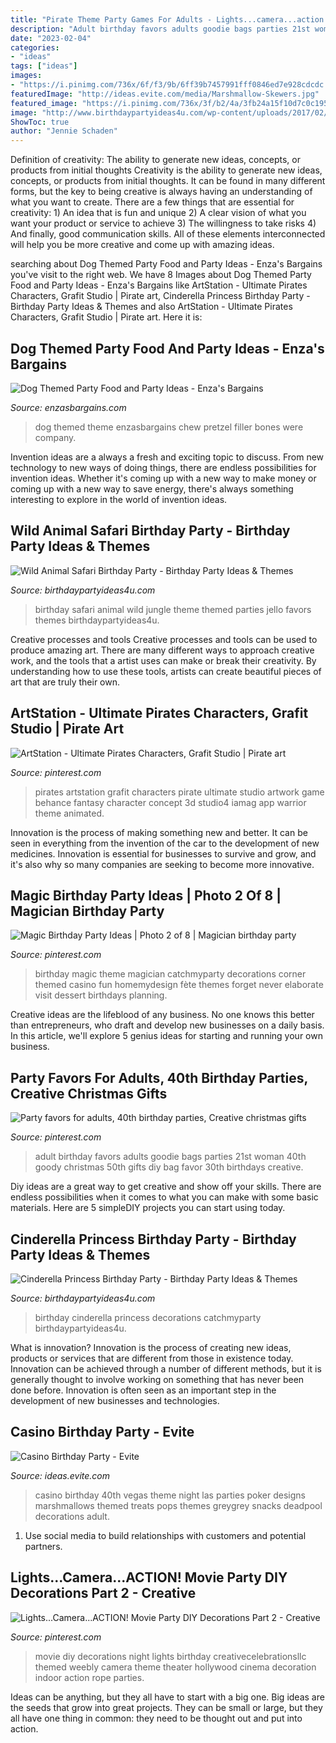 ```yaml
---
title: "Pirate Theme Party Games For Adults - Lights...camera...action! Movie Party Diy Decorations Part 2"
description: "Adult birthday favors adults goodie bags parties 21st woman 40th goody christmas 50th gifts diy bag favor 30th birthdays creative"
date: "2023-02-04"
categories:
- "ideas"
tags: ["ideas"]
images:
- "https://i.pinimg.com/736x/6f/f3/9b/6ff39b7457991fff0846ed7e928cdcdc.jpg"
featuredImage: "http://ideas.evite.com/media/Marshmallow-Skewers.jpg"
featured_image: "https://i.pinimg.com/736x/3f/b2/4a/3fb24a15f10d7c0c19537fc5ca3e0251--rd-birthday-birthday-woman.jpg"
image: "http://www.birthdaypartyideas4u.com/wp-content/uploads/2017/02/Wild-Animal-Safari-Birthday-Party-Jello-600x900.jpg"
ShowToc: true
author: "Jennie Schaden"
---
```



Definition of creativity: The ability to generate new ideas, concepts, or products from initial thoughts
Creativity is the ability to generate new ideas, concepts, or products from initial thoughts. It can be found in many different forms, but the key to being creative is always having an understanding of what you want to create. There are a few things that are essential for creativity: 1) An idea that is fun and unique 2) A clear vision of what you want your product or service to achieve 3) The willingness to take risks 4) And finally, good communication skills. All of these elements interconnected will help you be more creative and come up with amazing ideas.

	

		
searching about Dog Themed Party Food and Party Ideas - Enza&#039;s Bargains you've visit to the right web. We have 8 Images about Dog Themed Party Food and Party Ideas - Enza&#039;s Bargains like ArtStation - Ultimate Pirates Characters, Grafit Studio | Pirate art, Cinderella Princess Birthday Party - Birthday Party Ideas &amp; Themes and also ArtStation - Ultimate Pirates Characters, Grafit Studio | Pirate art. Here it is:
		
    
## Dog Themed Party Food And Party Ideas - Enza&#039;s Bargains

<img loading=lazy src="https://www.enzasbargains.com/wp-content/uploads/2017/06/Dog-Theme-Party-7-of-17-768x1024.jpg" onerror="this.onerror=null;this.src='https://tse3.mm.bing.net/th?id=OIP.WcBk4kAVX5txJrC3_ysh-AHaJ4&amp;pid=15.1';" alt="Dog Themed Party Food and Party Ideas - Enza&#039;s Bargains">

_Source: enzasbargains.com_

>dog themed theme enzasbargains chew pretzel filler bones were company. 

	

Invention ideas are a always a fresh and exciting topic to discuss. From new technology to new ways of doing things, there are endless possibilities for invention ideas. Whether it's coming up with a new way to make money or coming up with a new way to save energy, there's always something interesting to explore in the world of invention ideas.

    
## Wild Animal Safari Birthday Party - Birthday Party Ideas &amp; Themes

<img loading=lazy src="http://www.birthdaypartyideas4u.com/wp-content/uploads/2017/02/Wild-Animal-Safari-Birthday-Party-Jello-600x900.jpg" onerror="this.onerror=null;this.src='https://tse1.mm.bing.net/th?id=OIP.NYdODWUqwgpOgJXsd46mDQHaLH&amp;pid=15.1';" alt="Wild Animal Safari Birthday Party - Birthday Party Ideas &amp; Themes">

_Source: birthdaypartyideas4u.com_

>birthday safari animal wild jungle theme themed parties jello favors themes birthdaypartyideas4u. 

	

Creative processes and tools
Creative processes and tools can be used to produce amazing art. There are many different ways to approach creative work, and the tools that a artist uses can make or break their creativity. By understanding how to use these tools, artists can create beautiful pieces of art that are truly their own.

    
## ArtStation - Ultimate Pirates Characters, Grafit Studio | Pirate Art

<img loading=lazy src="https://i.pinimg.com/736x/20/29/b7/2029b716d72c7ec21b34b30833198ab8.jpg" onerror="this.onerror=null;this.src='https://tse3.mm.bing.net/th?id=OIP.tgSY1JHfV_wG1j9iWEHWDwHaKQ&amp;pid=15.1';" alt="ArtStation - Ultimate Pirates Characters, Grafit Studio | Pirate art">

_Source: pinterest.com_

>pirates artstation grafit characters pirate ultimate studio artwork game behance fantasy character concept 3d studio4 iamag app warrior theme animated. 

	

Innovation is the process of making something new and better. It can be seen in everything from the invention of the car to the development of new medicines. Innovation is essential for businesses to survive and grow, and it's also why so many companies are seeking to become more innovative.

    
## Magic Birthday Party Ideas | Photo 2 Of 8 | Magician Birthday Party

<img loading=lazy src="https://i.pinimg.com/736x/65/71/92/6571922b70b6a06c79021d0e3633d6fa--magic-party-magic-birthday-party.jpg" onerror="this.onerror=null;this.src='https://tse2.mm.bing.net/th?id=OIP.UK5fQ2vwblafyfJZfq0sfADHEs&amp;pid=15.1';" alt="Magic Birthday Party Ideas | Photo 2 of 8 | Magician birthday party">

_Source: pinterest.com_

>birthday magic theme magician catchmyparty decorations corner themed casino fun homemydesign fète themes forget never elaborate visit dessert birthdays planning. 

	

Creative ideas are the lifeblood of any business. No one knows this better than entrepreneurs, who draft and develop new businesses on a daily basis. In this article, we'll explore 5 genius ideas for starting and running your own business.

    
## Party Favors For Adults, 40th Birthday Parties, Creative Christmas Gifts

<img loading=lazy src="https://i.pinimg.com/736x/3f/b2/4a/3fb24a15f10d7c0c19537fc5ca3e0251--rd-birthday-birthday-woman.jpg" onerror="this.onerror=null;this.src='https://tse3.mm.bing.net/th?id=OIP.hjR_CVw37VTQwQ0nuf741QEgDY&amp;pid=15.1';" alt="Party favors for adults, 40th birthday parties, Creative christmas gifts">

_Source: pinterest.com_

>adult birthday favors adults goodie bags parties 21st woman 40th goody christmas 50th gifts diy bag favor 30th birthdays creative. 

	

Diy ideas are a great way to get creative and show off your skills. There are endless possibilities when it comes to what you can make with some basic materials. Here are 5 simpleDIY projects you can start using today.

    
## Cinderella Princess Birthday Party - Birthday Party Ideas &amp; Themes

<img loading=lazy src="http://birthdaypartyideas4u.com/wp-content/uploads/2015/08/Cinderella-Princess-Birthday-Party-decorations-550x733.jpg" onerror="this.onerror=null;this.src='https://tse1.mm.bing.net/th?id=OIP.MDF_FNrMOIINxtywC78PGQHaJ3&amp;pid=15.1';" alt="Cinderella Princess Birthday Party - Birthday Party Ideas &amp; Themes">

_Source: birthdaypartyideas4u.com_

>birthday cinderella princess decorations catchmyparty birthdaypartyideas4u. 

	

What is innovation?
Innovation is the process of creating new ideas, products or services that are different from those in existence today. Innovation can be achieved through a number of different methods, but it is generally thought to involve working on something that has never been done before. Innovation is often seen as an important step in the development of new businesses and technologies.

    
## Casino Birthday Party - Evite

<img loading=lazy src="http://ideas.evite.com/media/Marshmallow-Skewers.jpg" onerror="this.onerror=null;this.src='https://tse3.mm.bing.net/th?id=OIP.ot4YZUyLTWjpQDTsKpsygQHaLH&amp;pid=15.1';" alt="Casino Birthday Party - Evite">

_Source: ideas.evite.com_

>casino birthday 40th vegas theme night las parties poker designs marshmallows themed treats pops themes greygrey snacks deadpool decorations adult. 

	

1. Use social media to build relationships with customers and potential partners.

    
## Lights...Camera...ACTION! Movie Party DIY Decorations Part 2 - Creative

<img loading=lazy src="https://i.pinimg.com/736x/6f/f3/9b/6ff39b7457991fff0846ed7e928cdcdc.jpg" onerror="this.onerror=null;this.src='https://tse1.mm.bing.net/th?id=OIP.BGt7FLDcAEeoJFJTLGqNMQHaNL&amp;pid=15.1';" alt="Lights...Camera...ACTION! Movie Party DIY Decorations Part 2 - Creative">

_Source: pinterest.com_

>movie diy decorations night lights birthday creativecelebrationsllc themed weebly camera theme theater hollywood cinema decoration indoor action rope parties. 

	

Ideas can be anything, but they all have to start with a big one. Big ideas are the seeds that grow into great projects. They can be small or large, but they all have one thing in common: they need to be thought out and put into action.

